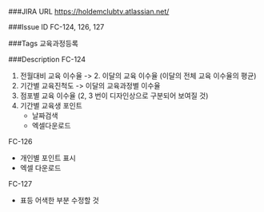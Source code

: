 
###JIRA URL 
https://holdemclubtv.atlassian.net/

###Issue ID 
FC-124, 126, 127

###Tags
교육과정등록

###Description
FC-124
1. 전월대비 교육 이수율 -> 2. 이달의 교육 이수율 (이달의 전체 교육 이수율의 평균)
2. 기간별 교육진척도 -> 이달의 교육과정별 이수율
3. 점포별 교육 이수율
(2, 3 번이 디자인상으로 구분되어 보여질 것)
4. 기간별 교육생 포인트
   - 날짜검색
   - 엑셀다운로드

FC-126
- 개인별 포인트 표시
- 엑셀 다운로드

FC-127
- 표등 어색한 부분 수정할 것